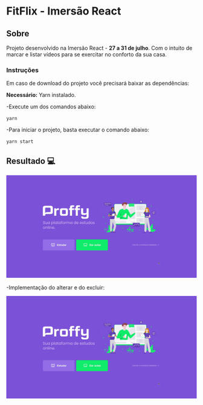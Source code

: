 # FitFlix - Imersão React

## Sobre

Projeto desenvolvido na Imersão React - **27 a 31 de julho**.
Com o intuito de marcar e listar vídeos para se exercitar no conforto da sua casa.

### Instruções
Em caso de download do projeto você precisará baixar as dependências:

**Necessário:** Yarn instalado.

-Execute um dos comandos abaixo:
```
yarn
```
-Para iniciar o projeto, basta executar o comando abaixo:

```
yarn start
```
## Resultado :computer:

![Flitflix](https://github.com/thaislsilveira/proffy-next-level-week/blob/master/web/src/assets/images/Peek%2007-08-2020%2017-17.gif)

-Implementação do alterar e do excluir:

![FlitflixCategoria](https://github.com/thaislsilveira/proffy-next-level-week/blob/master/web/src/assets/images/Peek%2007-08-2020%2017-17.gif)
